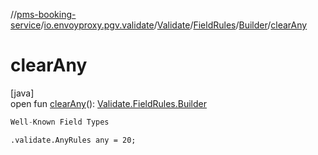 //[pms-booking-service](../../../../../index.md)/[io.envoyproxy.pgv.validate](../../../index.md)/[Validate](../../index.md)/[FieldRules](../index.md)/[Builder](index.md)/[clearAny](clear-any.md)

# clearAny

[java]\
open fun [clearAny](clear-any.md)(): [Validate.FieldRules.Builder](index.md)

```kotlin
Well-Known Field Types

```
`.validate.AnyRules any = 20;`